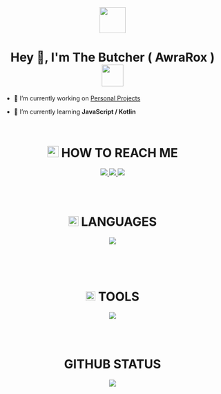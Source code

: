 <div align="center">
<img src="https://cdn.discordapp.com/attachments/958094495419867166/1066412812315922462/104293834.png" align="center" height="60" width="60" />
</div>

<h1 align="center">Hey 👋, I'm The Butcher ( AwraRox ) <img src="https://cdn.discordapp.com/emojis/880521883739648060.gif?size=4096" width="50"></h1>


- 🔭 I’m currently working on [Personal Projects](https://AwraRox.ir/)

- 🌱 I’m currently learning **JavaScript / Kotlin**


<br>
 <h1 align="center"><img src="https://cdn.discordapp.com/emojis/1046878980776665138.webp?size=80&quality=lossless" width="26"> HOW TO REACH ME </h1> 
<p align="center">
    <a href="https://instagram.com/awrarox">
        <img src="https://skillicons.dev/icons?i=instagram&theme=dark">
    </a>
    <a href="https://discord.com/users/876198461840711781">
        <img src="https://skillicons.dev/icons?i=discord&theme=dark">
    </a>
    <a href="https://twitter.com/awrarox">
        <img src="https://skillicons.dev/icons?i=twitter&theme=dark">
    </a>
</p>
<br/>  

<br>
<h1 align="center"><img src="https://cdn.discordapp.com/emojis/1046881199567667280.webp?size=80&quality=lossless" width="23"> LANGUAGES</h1>
<p align="center">
  <a href="https://skillicons.dev">
    <img src="https://skillicons.dev/icons?i=java,js,nodejs,kotlin,python,html,css,mongodb,mysql,git&theme=dark" />
    </br>
    </br>
  </a>
</p>
</br>

<br>
<h1 align="center"><img src="https://cdn.discordapp.com/emojis/1014231138249752607.webp?size=80&quality=lossless" width="22"> TOOLS</h1>
<p align="center">
  <a href="https://skillicons.dev">
    <img src="https://skillicons.dev/icons?i=idea,vscode,visualstudio,eclipse,github,discord,bots,linux,ps&theme=dark" />
    </br>
    </br>
  </a>
</p>
</br>

<h1 align="center"> GITHUB STATUS</h1>

<div align="center"> 

![](http://github-profile-summary-cards.vercel.app/api/cards/profile-details?username=AwraRox&theme=radical)

</div>
